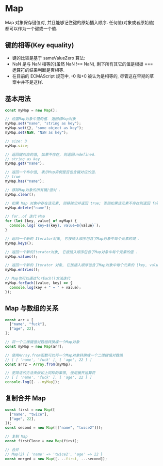 # Map

Map 对象保存键值对, 并且能够记住键的原始插入顺序. 任何值(对象或者原始值) 都可以作为一个键或一个值.

## 键的相等(Key equality)

- 键的比较是基于 sameValueZero 算法:
- NaN 是与 NaN 相等的(虽然 NaN !== NaN), 剩下所有其它的值是根据 === 运算符的结果判断是否相等.
- 在目前的 ECMAScript 规范中, -0 和+0 被认为是相等的, 尽管这在早期的草案中并不是这样.

## 基本用法

```javascript
const myMap = new Map();

// 设置Map对象中键的值. 返回该Map对象
myMap.set("name", "string as key");
myMap.set({}, "some object as key");
myMap.set(NaN, "NaN as key");

// size: 3
myMap.size;

// 返回键对应的值, 如果不存在, 则返回undefined.
// string as key
myMap.get("name");

// 返回一个布尔值, 表示Map实例是否包含键对应的值.
// true
myMap.has("name");

// 移除Map对象的所有键/值对 .
myMap.clear();

// 如果 Map 对象中存在该元素, 则移除它并返回 true; 否则如果该元素不存在则返回 false.
myMap.delete("name");

// for..of 迭代 Map
for (let [key, value] of myMap) {
  console.log(`key=${key}, value=${value}`);
}

// 返回一个新的 Iterator对象, 它按插入顺序包含了Map对象中每个元素的键 .
myMap.keys();

// 返回一个新的Iterator对象, 它按插入顺序包含了Map对象中每个元素的值 .
myMap.values();

// 返回一个新的 Iterator 对象, 它按插入顺序包含了Map对象中每个元素的 [key, value] 数组.
myMap.entries();

// Map也可以通过forEach()方法迭代
myMap.forEach((value, key) => {
  console.log(key + " = " + value);
});
```

## Map 与数组的关系

```javascript
const arr = [
  ["name", "fuck"],
  ["age", 22],
];

// 将一个二维键值对数组转换成一个Map对象
const myMap = new Map(arr);

// 使用Array.from函数可以将一个Map对象转换成一个二维键值对数组
// [ [ 'name', 'fuck' ], [ 'age', 22 ] ]
const arr2 = Array.from(myMap);

// 更简洁的方法来做如上同样的事情, 使用展开运算符
// [ [ 'name', 'fuck' ], [ 'age', 22 ] ]
console.log([. ..myMap]);
```

## 复制合并 Map

```javascript
const first = new Map([
  ["name", "twice"],
  ["age", 22],
]);
const second = new Map([["name", "twice2"]]);

// 复制 Map
const firstClone = new Map(first);

// 合并
// Map(2) { 'name' => 'twice2', 'age' => 22 }
const merged = new Map([. ..first, ...second]);
```
